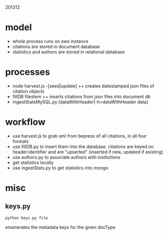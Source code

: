 201312

model
=====
+ whole process runs on aws instance
+ citations are stored in document database
+ statistics and authors are stored in relational database

processes
=========
+ node harvest.js -[seed|update]
++ creates datestamped json files of citation objects
+ fillDB filestem
++ inserts citations from json files into document db
+ ingestStatsMySQL.py [dataWithHeader|-h=dataWithHeader data]

workflow
========
+ use harvest.js to grab xml from bepress of all citations, in all four formats
+ use fillDB.py to insert them into the database. citations are keyed on header:identifier and are "upserted" (inserted if new, updated if existing)
+ use authors.py to associate authors with institutions
+ get statistics locally
+ use ingestStats.py to get statistics into mongo
 
misc
====

keys.py
-------
`python keys.py file`

enumerates the metadata keys for the given docType
